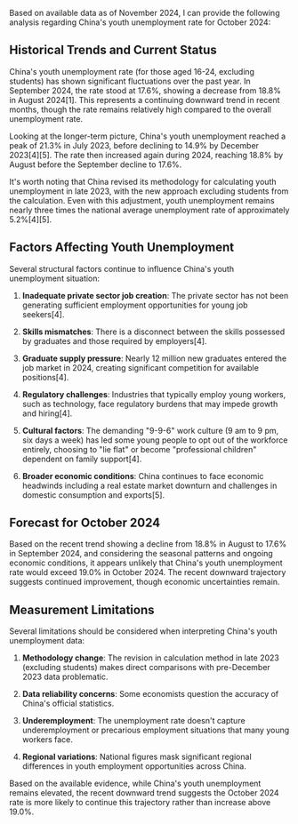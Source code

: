 Based on available data as of November 2024, I can provide the following analysis regarding China's youth unemployment rate for October 2024:

## Historical Trends and Current Status

China's youth unemployment rate (for those aged 16-24, excluding students) has shown significant fluctuations over the past year. In September 2024, the rate stood at 17.6%, showing a decrease from 18.8% in August 2024[1]. This represents a continuing downward trend in recent months, though the rate remains relatively high compared to the overall unemployment rate.

Looking at the longer-term picture, China's youth unemployment reached a peak of 21.3% in July 2023, before declining to 14.9% by December 2023[4][5]. The rate then increased again during 2024, reaching 18.8% by August before the September decline to 17.6%.

It's worth noting that China revised its methodology for calculating youth unemployment in late 2023, with the new approach excluding students from the calculation. Even with this adjustment, youth unemployment remains nearly three times the national average unemployment rate of approximately 5.2%[4][5].

## Factors Affecting Youth Unemployment

Several structural factors continue to influence China's youth unemployment situation:

1. **Inadequate private sector job creation**: The private sector has not been generating sufficient employment opportunities for young job seekers[4].

2. **Skills mismatches**: There is a disconnect between the skills possessed by graduates and those required by employers[4].

3. **Graduate supply pressure**: Nearly 12 million new graduates entered the job market in 2024, creating significant competition for available positions[4].

4. **Regulatory challenges**: Industries that typically employ young workers, such as technology, face regulatory burdens that may impede growth and hiring[4].

5. **Cultural factors**: The demanding "9-9-6" work culture (9 am to 9 pm, six days a week) has led some young people to opt out of the workforce entirely, choosing to "lie flat" or become "professional children" dependent on family support[4].

6. **Broader economic conditions**: China continues to face economic headwinds including a real estate market downturn and challenges in domestic consumption and exports[5].

## Forecast for October 2024

Based on the recent trend showing a decline from 18.8% in August to 17.6% in September 2024, and considering the seasonal patterns and ongoing economic conditions, it appears unlikely that China's youth unemployment rate would exceed 19.0% in October 2024. The recent downward trajectory suggests continued improvement, though economic uncertainties remain.

## Measurement Limitations

Several limitations should be considered when interpreting China's youth unemployment data:

1. **Methodology change**: The revision in calculation method in late 2023 (excluding students) makes direct comparisons with pre-December 2023 data problematic.

2. **Data reliability concerns**: Some economists question the accuracy of China's official statistics.

3. **Underemployment**: The unemployment rate doesn't capture underemployment or precarious employment situations that many young workers face.

4. **Regional variations**: National figures mask significant regional differences in youth employment opportunities across China.

Based on the available evidence, while China's youth unemployment remains elevated, the recent downward trend suggests the October 2024 rate is more likely to continue this trajectory rather than increase above 19.0%.